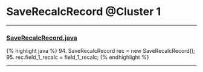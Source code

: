 # SaveRecalcRecord @Cluster 1

***

### [SaveRecalcRecord.java](https://searchcode.com/codesearch/view/88639700/)
{% highlight java %}
94. SaveRecalcRecord rec = new SaveRecalcRecord();
95. rec.field_1_recalc = field_1_recalc;
{% endhighlight %}

***

